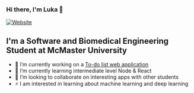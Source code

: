 ### Hi there, I'm Luka 👋


[![Website](https://img.shields.io/website?label=lukamircetic.com&style=for-the-badge&url=https%3A%2F%2Flukamircetic.ca)](https://lukamircetic.ca)

## I'm a Software and Biomedical Engineering Student at McMaster University

- 🔭 I’m currently working on a [To-do list web application][repo]
- 🌱 I’m currently learning intermediate level Node & React
- 👯 I’m looking to collaborate on interesting apps with other students
- ⚡ I am interested in learning about machine learning and deep learning
<!--
**lukamircetic/lukamircetic** is a ✨ _special_ ✨ repository because its `README.md` (this file) appears on your GitHub profile.

Here are some ideas to get you started:

- 🔭 I’m currently working on ...
- 🌱 I’m currently learning ...
- 👯 I’m looking to collaborate on ...
- 🤔 I’m looking for help with ...
- 💬 Ask me about ...
- 📫 How to reach me: ...
- 😄 Pronouns: ...
- ⚡ Fun fact: ...
  -->

[website]: https://lukamircetic.ca
[linkedin]: https://linkedin.com/in/luka-mircetic
[repo]: https://github.com/lukamircetic/TodoApp
